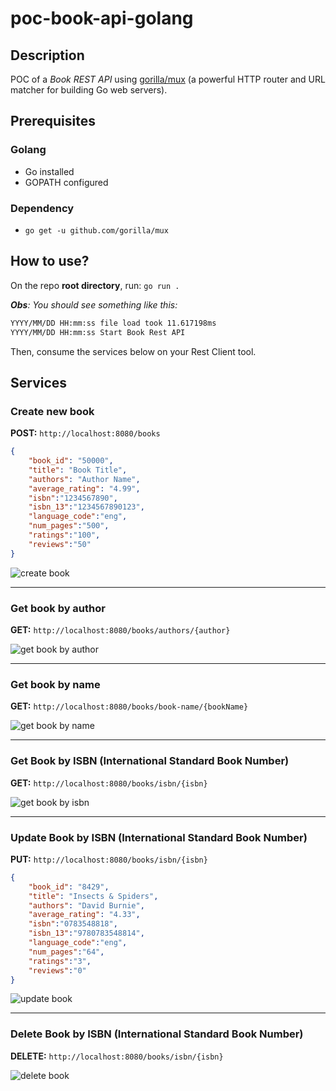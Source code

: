 # poc-book-api-golang

## Description

POC of a _Book REST API_ using [gorilla/mux](https://github.com/gorilla/mux) (a powerful HTTP router and URL matcher for building Go web servers).

## Prerequisites

### Golang

- Go installed
- GOPATH configured

### Dependency

- `go get -u github.com/gorilla/mux`

## How to use?

On the repo **root directory**, run: `go run .`

_**Obs**: You should see something like this:_

```sh
YYYY/MM/DD HH:mm:ss file load took 11.617198ms
YYYY/MM/DD HH:mm:ss Start Book Rest API
```

Then, consume the services below on your Rest Client tool.

## Services

### Create new book

**POST:** `http://localhost:8080/books`

```json
{
    "book_id": "50000",
    "title": "Book Title",
    "authors": "Author Name",
    "average_rating": "4.99",
    "isbn":"1234567890",
    "isbn_13":"1234567890123",
    "language_code":"eng",
    "num_pages":"500",
    "ratings":"100",
    "reviews":"50"
}
```

![create book](https://user-images.githubusercontent.com/22433243/121394116-66c49980-c927-11eb-8d8b-a3a660f8c35d.png)

* * *

### Get book by author

**GET:** `http://localhost:8080/books/authors/{author}`

![get book by author](https://user-images.githubusercontent.com/22433243/121394149-6e843e00-c927-11eb-9068-6cfd75e13fe0.png)

* * *

### Get book by name

**GET:** `http://localhost:8080/books/book-name/{bookName}`

![get book by name](https://user-images.githubusercontent.com/22433243/121394171-747a1f00-c927-11eb-9ded-1e908c6329e6.png)

* * *

### Get Book by ISBN (International Standard Book Number)

**GET:** `http://localhost:8080/books/isbn/{isbn}`

![get book by isbn](https://user-images.githubusercontent.com/22433243/121394187-78a63c80-c927-11eb-970d-d5c2aa4f57ed.png)

* * *

### Update Book by ISBN (International Standard Book Number)

**PUT:** `http://localhost:8080/books/isbn/{isbn}`

```json
{
    "book_id": "8429",
    "title": "Insects & Spiders",
    "authors": "David Burnie",
    "average_rating": "4.33",
    "isbn":"0783548818",
    "isbn_13":"9780783548814",
    "language_code":"eng",
    "num_pages":"64",
    "ratings":"3",
    "reviews":"0"
}
```

![update book](https://user-images.githubusercontent.com/22433243/121394212-7e9c1d80-c927-11eb-982e-2bab2260068e.png)

* * *

### Delete Book by ISBN (International Standard Book Number)

**DELETE:** `http://localhost:8080/books/isbn/{isbn}`

![delete book](https://user-images.githubusercontent.com/22433243/121394243-83f96800-c927-11eb-9bbe-83faad3343f4.png)
